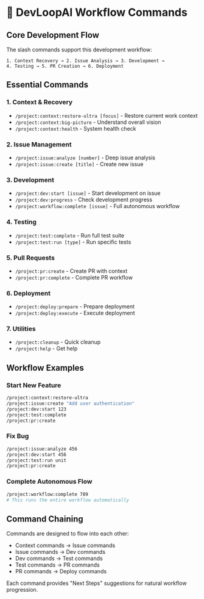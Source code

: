 # 🔄 DevLoopAI Workflow Commands

## Core Development Flow

The slash commands support this development workflow:

```
1. Context Recovery → 2. Issue Analysis → 3. Development → 
4. Testing → 5. PR Creation → 6. Deployment
```

## Essential Commands

### 1. Context & Recovery
- `/project:context:restore-ultra [focus]` - Restore current work context
- `/project:context:big-picture` - Understand overall vision
- `/project:context:health` - System health check

### 2. Issue Management  
- `/project:issue:analyze [number]` - Deep issue analysis
- `/project:issue:create [title]` - Create new issue

### 3. Development
- `/project:dev:start [issue]` - Start development on issue
- `/project:dev:progress` - Check development progress
- `/project:workflow:complete [issue]` - Full autonomous workflow

### 4. Testing
- `/project:test:complete` - Run full test suite
- `/project:test:run [type]` - Run specific tests

### 5. Pull Requests
- `/project:pr:create` - Create PR with context
- `/project:pr:complete` - Complete PR workflow

### 6. Deployment
- `/project:deploy:prepare` - Prepare deployment
- `/project:deploy:execute` - Execute deployment

### 7. Utilities
- `/project:cleanup` - Quick cleanup
- `/project:help` - Get help

## Workflow Examples

### Start New Feature
```bash
/project:context:restore-ultra
/project:issue:create "Add user authentication"
/project:dev:start 123
/project:test:complete
/project:pr:create
```

### Fix Bug
```bash
/project:issue:analyze 456
/project:dev:start 456
/project:test:run unit
/project:pr:create
```

### Complete Autonomous Flow
```bash
/project:workflow:complete 789
# This runs the entire workflow automatically
```

## Command Chaining

Commands are designed to flow into each other:
- Context commands → Issue commands
- Issue commands → Dev commands  
- Dev commands → Test commands
- Test commands → PR commands
- PR commands → Deploy commands

Each command provides "Next Steps" suggestions for natural workflow progression.
